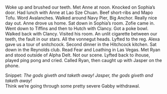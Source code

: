 Woke up and brushed our teeth. Met Anne at noon. Knocked on Sophia’s door. Had lunch with Anne at Lao Sze Chuan. Beef short-ribs and Mapo Tofu. Word Avalanches. Walked around Navy Pier, Big Anchor. Really nice day out. Anne drove us home. Sat down in Sophia’s room. Zofie came in. Went down to Tiffins and then to Hutch with Clancy. Got a poke bowl. Walked back with Clancy. Visited his room. An unlit cigarette between our teeth, the fault in our stars. All the vonnegut heads. Lyfted to the reg. Alexa gave us a tour of snitchcock. Second dinner in the Hitchcock kitchen. Sat down in the Reynolds club. Read Fear and Loathing in Las Vegas. Met Ryan and stood outside of Alpha Delt. Not our scene. Lyfted back to ihouse, played ping pong and cried. Called Ryan, then caught up with Jasper on the phone. 

Snippet: *The gods giveth and taketh away\! Jasper, the gods giveth and taketh away\!*  
Think we’re going through some pretty severe Gabby withdrawal.
